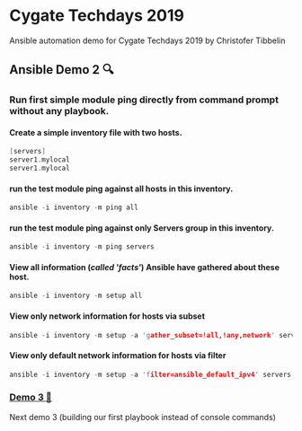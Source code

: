 # Cygate Techdays 2019
Ansible automation demo for Cygate Techdays 2019 by Christofer Tibbelin

## Ansible Demo 2 :mag:

### Run first simple module ping directly from command prompt without any playbook.

#### Create a simple inventory file with two hosts.
```C
[servers]
server1.mylocal
server1.mylocal
```

#### run the test module ping against all hosts in this inventory.
```C
ansible -i inventory -m ping all
```

#### run the test module ping against only Servers group in this inventory.
```C
ansible -i inventory -m ping servers
```

#### View all information (*called 'facts'*) Ansible have gathered about these host.
```C
ansible -i inventory -m setup all
```

#### View only network information for hosts via subset
```C
ansible -i inventory -m setup -a 'gather_subset=!all,!any,network' servers
```

#### View only default network information for hosts via filter
```C
ansible -i inventory -m setup -a 'filter=ansible_default_ipv4' servers
```

### [Demo 3 :book:](../demo3/)
Next demo 3 (building our first playbook instead of console commands)
